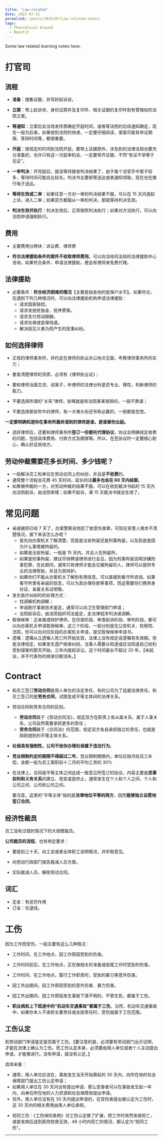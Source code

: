 ```yaml
---
title: 'Law-related'
date: 2023-07-21
permalink: /posts/2023/07/Law-related-notes/
tags:
  - Theoretical Ground
  - Benefit
---
```


Some law related learning notes here.

# 打官司

## 流程

* **准备**：搜集证据，并写好起诉状。

* **立案**：带上起诉状、身份证原件及复印件、相关证据的复印件到有管辖权的法院立案。

* **等通知**：立案后会当场发传票确定开庭时间，或者等法院的后续通知确定，现在一般为后者。如果收到法院的快递，一定要仔细阅读，里面可能有举证期限、答辩时间等，都很重要。

* **开庭**：按规定的时间到法院开庭，要带上证据原件，涉及到的法律法规也要充分准备好。也许只有这一次庭审机会，一定要带齐证据，不然“有证不举等于无证”。

* **一审判决**：开完庭后，就该等待接收判决结果了，由于每个法官手中案子较多，等待时间可能会比较长。判决书主要邮寄送达或者通知领取，现在也在推行电子送达。

* **等待生效或二审**：如果任意一方对一审的判决结果不服，可以在 15 天内提起上诉，进入二审；如果双方都服从一审的判决，那就等待判决生效。

* **判决生效并执行**：判决生效后，正常按照判决执行；如果对方没执行，可以向法院申请强制执行。

## 费用

* 主要费用分两块：诉讼费、律师费

* **符合法律援助条件的案件不收取律师费用**。可以向当地司法局的法律援助中心咨询，如果符合条件，申请法律援助，便会有律师来免费代理。

## 法律援助

* 必要条件：**符合经济困难的情况**【主要是指各地的低保户水平】。如果符合，在遇到下列几种情况时，可以向法律援助机构申请法律援助：
  * 请求国家赔偿。
  * 请求发放抚恤金、抚养费等。
  * 请求支付劳动报酬。
  * 请求社保或低保待遇。
  * 解决因见义勇为而产生的民事纠纷。

## 如何选择律师

- 正规的律师事务所，并约定在律师的执业办公地点见面，考察律师事务所的实力；
- 要查清楚律师的资质，必须有《律师执业证》；
- 要和律师当面交流、谈案子，听律师的法律分析是否专业、理性，判断律师的能力。

- 不要选择所谓的“关系”律师，张嘴就是和法院某某很熟的，一般不靠谱；
- 不要选择那些吹牛的律师，有一大堆头衔还号称必赢的，一般都是忽悠。

**一定要明确知道你在事务所最终请到的律师是谁，是谁替你出庭。**

* 选好律师后，还要和律师事务所**签订一份委托代理协议**，协议会明确规定收费的问题，包括具体费用、付款方式及期限等。所以，在签协议时一定要细心耐心，确认好这些地方。

## **劳动仲裁需要花多长时间、多少钱呢？**

* 一般解决员工和单位在劳动合同上的纠纷，并且是**不收费**的。
* 通常整个流程会花费 45 天时间，延长的话**最多也会在 60 天内结案**。
* 如果被仲裁的一方，对劳动仲裁的结果不服，可以在收到裁决书起的 15 天内向法院起诉，由法院审理；如果不起诉，满 15 天裁决书就会生效了。

# 常见问题

* 亲戚被抓已经 7 天了，办案警察说他犯了故意伤害罪，可现在家里人根本不清楚情况，接下来该怎么办呢？
  * 首先向办案机关了解清楚，究竟是治安拘留还是刑事拘留，以及到底是因为什么事情被拘留的。
  * 如果是治安拘留，一般是 15 天内，并且人在拘留所。
  * 如果是刑事拘留，建议尽快聘请律师进行会见，因为刑事拘留说明涉嫌刑事犯罪，在此期间，通常只有律师才能会见被拘留的人，律师可以提供专业的法律帮助，并且为其辩护。
  * 如果你们不能从办案机关了解到有用信息，可以直接到看守所咨询。如果看守所里有亲戚的信息，可以为其办理存款等事项，而这需要你们携带身份证、亲属关系证明等。
* 发生医疗纠纷时的处理方式：
  * 找调解机构调解；
  * 申请医疗事故技术鉴定，通常可以向卫生管理部门申请；
  * 法院起诉后，由法院组织司法鉴定，走法律程序判决或调解。
* 取保候审：近亲属或辩护律师，在侦查阶段、审查起诉阶段、审判阶段，都可以向办案机关申请取保候审。这三个阶段，一般分别是在公安机关、检察院、法院，你可以向对应阶段的办案机关申请，提交取保候审申请书。
* 遗嘱：遗嘱从立遗嘱人死亡时开始生效，法律上没有规定说遗嘱有失效期。但是法律规定，如果发生遗产继承纠纷，当事人需要从知道或应当知道自己权利受到侵害的那天开始，三年内提起诉讼，这个时间最长不超过 20 年。【未起诉，并不代表你的继承份额消失。】

# Contract

* 和员工签订**劳动合同**是用人单位的法定责任，有的公司为了逃避法律责任，和员工签订的是**劳务合同**，试图变成平等主体间的法律关系。
* 劳动合同和劳务合同的区别。
  * **劳动合同**属于《劳动合同法》，规定双方在职责上有从属关系，属于人事关系，公司自然需要承担更多的责任；
  * **劳务合同**属于《合同法》的范围，规定双方各自承担独立的责任，也就是刚刚提到的平等主体关系。

* **社保具有强制性，公司不给你办理社保属于违法行为**。

* **竞业限制约定的期限不得超过二年**。竞业限制期限内，单位应按月给员工补偿，金额一般为员工离职前十二月的平均工资的 30%

* 在法律上，合同是平等主体之间达成一致意见所签订的协议，内容主要是**民事权利和义务关系**的建立、改变或是终止，通常发生在个人和个人之间、个人和公司之间、公司和公司之间。

  要注意，这里的“平等主体”指的是**法律地位平等的两方**，因而**能够独立自愿地签订合同**。

## 经济性裁员

员工没有过错的情况下的大规模裁员。

**公司裁员的流程**，也有特定要求：

* 要提前三十天，向工会或者全体职工说明情况，并听取意见。

* 向劳动行政部门报告裁减人员方案。
* 实际裁减人员，解除劳动合同。

## 词汇

* 定金：有惩罚作用
* 订金：仅退钱。

# 工伤

因为工作而受伤，一般主要有这么几种情况：

* 工作时间，在工作地点，因工作原因受到的伤害。
* 工作时间前后，在工作地点，正在做相关的准备或收尾工作时受到的伤害。
* 工作时间，在工作地点，履行工作职责时，受到的暴力等意外伤害。
* 因工外出期间，因工作原因受到的意外伤害、暴力伤害。
* 因工外出期间，因工作原因发生事故下落不明的，不管生死，都属于工伤。

* **职业病和上下班途中的“机动车交通事故"都属于工伤**。当然，机动车交通事故中，如果你本人不承担主要责任或全部责任时，受伤就属于工伤范围。

## 工伤认定

到劳动部门申请鉴定是否属于工伤。【要注意的是，必须要有劳动部门出示证明，才能在法律上确认为工伤。而工伤认定本身，必须要由用人单位或者个人主动提出申请，才能够进行。没有申请，就没有认定。】

具体来看：

- 通常，用人单位应该在，事故发生当天开始算起的 30 天内，向所在地的社会保障部门提出工伤认定申请；
- 如果用人单位在 30 天内没有提出申请，那么受害者可以在事故发生起一年内，向单位所在地的人力资源和社会保障局提出申请。
- 另外，用人单位没有在 30 天内提出申请的，在受伤者提出被认定为工伤时，这 30 天内的相关费用由用人单位承担。

* 视同工伤：《工伤保险条例》对工伤认定做了扩展，把工作时突然发病死亡，或是发病后送到医院抢救无效，48 小时内死亡的情况，都认定为“视同工伤”。




------

